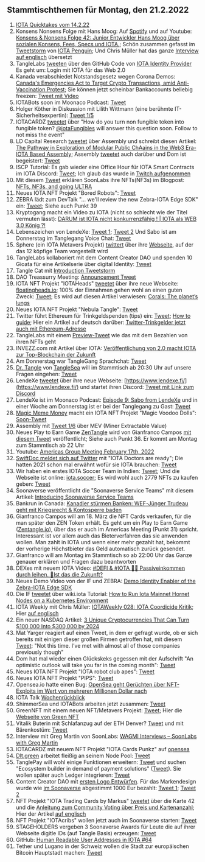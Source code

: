 ## Stammtischthemen für Montag, den 21.2.2022

1. [IOTA Quicktakes vom 14.2.22](https://www.youtube.com/watch?v=PAQEKCt4-h8)
2. Konsens Nonsens Folge mit Hans Moog: Auf [Spotify](https://open.spotify.com/episode/5IDJ7oQiRoKSPuuRrgV1aO) und auf Youtube: [Konsens & Nonsens Folge 42: Junior Entwickler Hans Moog über sozialen Konsens, Fees, Specs und IOTA.](https://www.youtube.com/watch?v=4HNPlMsHQmw); Schön zusammen gefasst im [Tweetstorm](https://twitter.com/iota_penguin/status/1493644903900930053?s=20&t=qxU22Z-dop-YRpxwKXMp6w) von [IOTA Penguin](https://twitter.com/iota_penguin); Und Chris Müller hat das ganze [Interview auf englisch](https://www.youtube.com/watch?v=hIU2NVMJ7gg&t=16s) übersetzt
3. TangleLabs [tweeten](https://twitter.com/Tangle_Labs/status/1493337349161472000?s=20&t=Cc16b8qZNYZgwprkTck_fA) über den GitHub Code von [IOTA Identity Provider](https://github.com/cambriota/iota-identity-provider) Es geht um: Login mit IOTA für das Web 2.0
4. Kanada verabschiedet Notstandsgesetz wegen Corona Demos: [Canada's Emergencies Act to Target Crypto Transactions, amid Anti-Vaccination Protest](https://blockchain.news/news/canadas-emergencies-act-to-target-crypto-transactions-amid-anti-vaccination-protest); Sie können jetzt scheinbar Bankaccounts beliebig freezen: [Tweet mit Video](https://twitter.com/MartiniGuyYT/status/1493496975324598272?s=20&t=Cc16b8qZNYZgwprkTck_fA)
5. IOTABots soon im Moonaco Podcast: [Tweet](https://twitter.com/MoonacoPodcast/status/1493575837584695307?s=20&t=59riyXmT0zcIpMPioj9mpA)
6. Holger Köther in Diskussion mit Lilith Wittmann (eine berühmte IT-Sicherheitsexpertin): [Tweet 1/5](https://twitter.com/HolgerKoether/status/1493523285249777666?s=20&t=59riyXmT0zcIpMPioj9mpA) 
7. IOTACARDZ [tweetet](https://twitter.com/NFTiotacardz/status/1493546910355009537?s=20&t=59riyXmT0zcIpMPioj9mpA) über "How do you turn non fungible token into fungible token? [@iotaFungibles](https://twitter.com/iotaFungibles) will answer this question soon. Follow to not miss the event"
8. LD Capital Research [tweetet](https://twitter.com/LD_Capital/status/1493621768988532738?s=20&t=qxU22Z-dop-YRpxwKXMp6w) über Assembly und schreibt diesen Artikel: [The Pathway in Exploration of Modular Public ChAains in the Web3 Era- IOTA Based Assembly](https://medium.com/ld-capital/the-pathway-in-exploration-of-modular-public-chaains-in-the-web3-era-iota-based-assembly-38ddc06e1b3b); Assembly [tweetet](https://twitter.com/assembly_net/status/1493616230711889923?s=20&t=qxU22Z-dop-YRpxwKXMp6w) auch darüber und Dom ist begeistert: [Tweet](https://twitter.com/DomSchiener/status/1493610948279640075?s=20&t=qxU22Z-dop-YRpxwKXMp6w)
9. ISCP Tutorial: Es gab wieder eine Office Hour für IOTA Smart Contracts im IOTA Discord: [Tweet](https://twitter.com/assembly_net/status/1493223973307523076?s=20&t=59riyXmT0zcIpMPioj9mpA); Ich glaub das wurde in [Twitch aufgenommen](https://www.twitch.tv/videos/1299886409)
10. Mit diesem [Tweet](https://twitter.com/soon_labs/status/1493633125615763457?s=20&t=qxU22Z-dop-YRpxwKXMp6w) erklären SoonLabs ihre NFTs(NF3s) im Blogpost: [NFTs, NF3s, and going ULTRA](https://soonlabs.medium.com/nfts-nf3s-and-going-ultra-81a7f97bea4f)
11. Neues IOTA NFT Projekt "Bored Robots": [Tweet](https://twitter.com/BoredRobot_io/status/1493879795343634434?s=20&t=qxU22Z-dop-YRpxwKXMp6w)
12. ZEBRA lädt zum DevTalk "... we'll review the new Zebra-IOTA Edge SDK" ein: [Tweet](https://twitter.com/ZebraDevs/status/1493677497979920385?s=20&t=qxU22Z-dop-YRpxwKXMp6w); Siehe auch Punkt 39
13. Kryptogang macht ein Video zu IOTA (nicht so schlecht wie der Titel vermuten lässt): [DARUM ist IOTA nicht konkurrenzfähig ! | IOTA als WEB 3.0 König ?!](https://www.youtube.com/watch?v=1M_EE9WCuTk)
14. Lebenszeichen von LendeXe: [Tweet 1](https://twitter.com/LendeXeFinance/status/1493938418329477125?s=20&t=qxU22Z-dop-YRpxwKXMp6w); [Tweet 2](https://twitter.com/LendeXeFinance/status/1494206731727118337?s=20&t=jCQs-YagX5fEOFo2Xyl5qQ) Und Sabo ist am Donnerstag im Tanglegang Voice Chat: [Tweet](https://twitter.com/GangTangleTalk/status/1494283809897988103)
15. Sphere (ein IOTA Metavers Projekt) [twittert](https://twitter.com/Sphere_Hub_io/status/1493936588660912128?s=20&t=qxU22Z-dop-YRpxwKXMp6w) über ihre [Webseite](https://sphere-hub.io/team/), auf der das 12 köpfige Team vorgestellt wird
16. TangleLabs kollaboriert mit dem Content Creator DAO und spenden 10 Gioata für eine Artikelserie über digital Identity: [Tweet](https://twitter.com/Tangle_Labs/status/1493646193418723332?s=20&t=qxU22Z-dop-YRpxwKXMp6w)
17. Tangle Cat mit [Introduction Tweetstorm](https://twitter.com/tangle_cat/status/1480963550092922882?s=20&t=qxU22Z-dop-YRpxwKXMp6w)
18. DAO Treassurry Meeting: [Announcement Tweet](https://twitter.com/PhyloIota/status/1493969244026978312?s=20&t=qxU22Z-dop-YRpxwKXMp6w)
19. IOTA NFT Projekt "IOTAHeads" [tweetet](https://twitter.com/IotaHeads/status/1494058680857374720?s=20&t=jCQs-YagX5fEOFo2Xyl5qQ) über ihre neue Webseite: [floatingheads.io](https://floatingheads.io/); 100% der Einnahmen gehen wohl an einen guten Zweck: [Tweet](https://twitter.com/IotaHeads/status/1495417111296057344?s=20&t=_j6poQZToM1Q22R-KHVnlg); Es wird auf diesen Artikel verwiesen: [Corals: The planet’s lungs](https://medium.com/@FloatingHeads/corals-the-planets-lungs-5d6f0e1bd3f6)
20. Neues IOTA NFT Projekt "Nebula Tangle": [Tweet](https://twitter.com/NebulaTangle/status/1494017650380480519?s=20&t=jCQs-YagX5fEOFo2Xyl5qQ)
21. Twitter führt Ethereum für Trinkgeldspenden (tips) ein: [Tweet](https://twitter.com/TwitterSupport/status/1494008973581856768); [How to guide](https://help.twitter.com/de/using-twitter/tips); Hier ein Artikel auf deutsch darüber: [Twitter-Trinkgelder jetzt auch mit Ethereum-Adresse](https://www.btc-echo.de/schlagzeilen/nach-bitcoin-twitter-trinkgelder-jetzt-mit-ethereum-135252/)
22. TangleLabs mit einem [Preview-Tweet](https://twitter.com/adam_unchained/status/1494216746491805696?s=20&t=jCQs-YagX5fEOFo2Xyl5qQ) wie das mit dem Bezahlen von ihren NFTs geht
23. INVEZZ.com mit Artikel über IOTA: [Veröffentlichung von 2.0 macht IOTA zur Top-Blockchain der Zukunft](https://invezz.com/de/news/2022/02/16/veroffentlichung-von-2-0-macht-iota-zur-top-blockchain-der-zukunft/)
24. Am Donnerstag war TangleGang Sprachchat: [Tweet](https://twitter.com/GangTangleTalk/status/1494242801374187525?s=20)
25. [Dr. Tangle](https://twitter.com/dr_tangle) von [TangleSea](https://twitter.com/TangleSeaDeFi) will im Stammtisch ab 20:30 Uhr auf unsere Fragen eingehen: [Tweet](https://twitter.com/Vrom14286662/status/1494217047013830658?s=20)
26. LendeXe [tweetet](https://twitter.com/LendeXeFinance/status/1494261177165225985?s=20) über ihre neue Webseite: [https://www.lendexe.fi/](https://www.lendexe.fi/) und startet ihren Discord: [Tweet mit Link zum Discord](https://twitter.com/MoonacoPodcast/status/1494285624500760577?s=20)
27. LendeXe ist im Moonaco Podcast: [Episode 9: Sabo from LendeXe](https://open.spotify.com/episode/12TuQQDyc0LKY7IWoDKuCH?si=AX4WCajrSuOFoBYGYAauug&nd=1) und in einer Woche am Donnerstag ist er bei der Tanglegang zu Gast: [Tweet](https://twitter.com/GangTangleTalk/status/1494283809897988103?s=20)
28. [Magic Meme Money](https://twitter.com/Magic_MemeMoney) macht ein IOTA NFT Projekt "Magic Voodoo Dolls": [Soon-Tweet](https://twitter.com/Magic_MemeMoney/status/1494184482903138308?s=20)
29. Assembly mit [Tweet 1/6](https://twitter.com/assembly_net/status/1494265540050927617?s=20&t=TMc6Q2ik2ZGSXyB9UkUcSg) über MEV (Miner Extractable Value)
30. Neues Play to Earn Game [ZenTangle](https://zentangle.io/) wird von Gianfranco Campos [mit diesem Tweet](https://twitter.com/hassping/status/1494241307694231554?s=20&t=TMc6Q2ik2ZGSXyB9UkUcSg) veröffentlicht; Siehe auch Punkt 36. Er kommt am Montag zum Stammtisch ab 22 Uhr
31. Youtube: [Americas Group Meeting February 17th, 2022](https://www.youtube.com/watch?v=QTFdQ4epQSY)
32. [SwiftDoc meldet sich auf Twitter](https://twitter.com/SwiftDoc_/status/1494364181151113216?s=20&t=RMGsgdYbFVUxL_Zi7bhLFA) mit "IOTA Doctors are ready"; Die hatten 2021 schon mal erwähnt wofür sie IOTA brauchen: [Tweet](https://twitter.com/SwiftDoc_/status/1421549635403845636?s=20&t=RMGsgdYbFVUxL_Zi7bhLFA)
33. Wir haben ein erstes IOTA Soccer Team in Indien: [Tweet](https://twitter.com/IOTASoccerTeam/status/1494363520292380680?s=20&t=mY4s-fltAxrQYSpvxBj_3g); Und die Webseite ist online: [iota.soccer](https://iota.soccer/); Es wird wohl auch 2779 NFTs zu kaufen geben: [Tweet](https://twitter.com/IOTASoccerTeam/status/1494905012358565890?s=20&t=CIr45hy-zn29AeP7l5dI1w)
34. Soonaverse veröffentlicht die "Soonaverse Service Teams" mit diesem Artikel: [Introducing Soonaverse Service Teams](https://soonlabs.medium.com/introducing-soonaverse-service-teams-f762196ebad7)
35. Bankrun in Canada: [Kanadier stürmen Banken: WEF-Jünger Trudeau geht mit Kriegsrecht & Kontosperre baden](https://www.wochenblick.at/welt/kanadier-stuermen-banken-wef-juenger-trudeau-geht-mit-kriegsrecht-kontosperre-baden/?s=08)
36. Gianfranco Campos will am 18. März die NFT Cards verkaufen, für die man später den ZEN Token erhält. Es geht um ein Play to Earn Game ([Zentangle.io](https://zentangle.io/)), über das er auch im Americas Meeting (Punkt 31) spricht. Interessant ist vor allem auch das Bieterverfahren das sie anwenden wollen. Man zahlt in IOTA und wenn einer mehr gezahlt hat, bekommt der vorherige Höchstbieter das Geld automatisch zurück gesendet. 
37. Gianfranco will am Montag im Stammtisch so ab 22:00 Uhr das Ganze genauer erklären und Fragen dazu beantworten
38. DEXes mit neuem IOTA Video: [#DEFI & #IOTA 🤜🤛 Passiveinkommen durch leihen. 🦾Ist das die Zukunft?](https://www.youtube.com/watch?v=vGUZAxtgsnM&feature=youtu.be)
39. Neues Demo Video von der IF und ZEBRA: [Demo Identity Enabler of the Zebra-IOTA Edge SDK](https://www.youtube.com/watch?v=UdYrlMgdy5g)
40. Die IF [tweetet](https://twitter.com/iota/status/1494627792083902465) über wiki.iota Tutorial: [How to Run Iota Mainnet Hornet Nodes on a Kubernetes Environment](https://wiki.iota.org/chrysalis-docs/tutorials/mainnet_hornet_node_k8s)
41. IOTA Weekly mit Chris Müller: [IOTAWeekly 028: IOTA Coordicide Kritik](https://www.youtube.com/watch?v=fqM5aTeh-iE&feature=youtu.be); Hier [auf englisch](https://www.youtube.com/watch?v=dx7aflxI570)
42. Ein neuer NASDAQ Artikel: [3 Unique Cryptocurrencies That Can Turn $100,000 Into $300,000 by 2024](https://www.nasdaq.com/articles/3-unique-cryptocurrencies-that-can-turn-%24100000-into-%24300000-by-2024)
43. Mat Yarger reagiert auf einen Tweet, in dem er gefragt wurde, ob er sich bereits mit einigen dieser großen Firmen getroffen hat, mit diesem [Tweet](https://twitter.com/Mat_Yarger/status/1492286740991815683?s=20): "Not this time. I’ve met with almost all of those companies previously though" 
44. Dom hat mal wieder einen Glückskeks gegessen mit der Aufschrift "An optimistic outlook will take you far in the coming month": [Tweet](https://twitter.com/DomSchiener/status/1494776411227308035?s=20&t=kFXCAV8-SPErnqw0bFUB1Q)
45. Neues IOTA NFT Projekt "IOTA robot club apes": [Tweet](https://twitter.com/IotaApes/status/1495112946841759756?s=20&t=KlVA6M1B-n2X_FbyeKqRmA)
46. Neues IOTA NFT Projekt "PIPS": [Tweet](https://twitter.com/_illriz_/status/1494411315615612928?s=20&t=KlVA6M1B-n2X_FbyeKqRmA)
47. Opensea.io hatte einen Bug: [OpenSea geht Gerüchten über NFT-Exploits im Wert von mehreren Millionen Dollar nach](https://www.kreuznacher-rundschau.de/opensea-geht-geruechten-ueber-nft-exploits-im-wert-von-mehreren-millionen-dollar-nach/)
48. IOTA Talk [Wochenrückblick](https://www.iota-talk.com/index.php?article/160-wochenr%C3%BCckblick-vom-13-bis-19-februar-2022/)
49. ShimmerSea und IOTABots arbeiten jetzt zusammen: [Tweet](https://twitter.com/ShimmerSeaDefi/status/1495352530322145281?s=20&t=cq1VvW9FmROqR1l7rV5a2A)
50. GreenNFT mit einem neuen NFT/Metavers Projekt: [Tweet](https://twitter.com/CastersOfGaia/status/1495356644611575812?s=20&t=CiijgEUKjv1t1WhaA4xWdw); Hier die [Webseite von Green NFT](https://greennfts.co.uk/)
51. Vitalik Buterin mit Schlafanzug auf der ETH Denver? [Tweet](https://twitter.com/army_shiba/status/1495399132147630089?s=20&t=CiijgEUKjv1t1WhaA4xWdw) und mit Bärenkostüm: [Tweet](https://twitter.com/LilMoonLambo/status/1495570998560792578?s=20&t=RHPRTmdIeIPv6E2cKgUKmQ)
52. Interview mit Greg Martin von SoonLabs: [WAGMI Interviews – SoonLabs with Greg Martin](https://iotahispano.com/wagmi-interviews-soonlabs-with-greg-martin/)
53. IOTACARDZ mit neuem NFT Projekt "IOTA Cards Punkz" auf [opensea](https://opensea.io/collection/iotacardz-punkz)
54. [Dlt.green](https://twitter.com/dlt_green) arbeitet fleißig an seinem Node Pool: [Tweet](https://twitter.com/dlt_green/status/1495367110339534849?s=20&t=CiijgEUKjv1t1WhaA4xWdw)
55. TanglePay will wohl einige Funktionen erweitern: [Tweet](https://twitter.com/tanglepaycom/status/1495595437931511809?s=20&t=RHPRTmdIeIPv6E2cKgUKmQ) und suchen "Ecosystem builder in demand of payment solutions" ([Tweet](https://twitter.com/tanglepaycom/status/1495596375689797634?s=20&t=RHPRTmdIeIPv6E2cKgUKmQ)). Sie wollen später auch Ledger integrieren: [Tweet](https://twitter.com/tanglepaycom/status/1495646678422257667?s=20&t=RHPRTmdIeIPv6E2cKgUKmQ)
56. Content Creator DAO mit [ersten Logo Entwürfen](https://www.figma.com/proto/oMw9fyTlE9V7iBg4io1RNE/IOTA-COMMUNITY-LOGO?page-id=0%3A1&node-id=227%3A164&viewport=241%2C48%2C0.04&scaling=scale-down&starting-point-node-id=227%3A2&hide-ui=1). Für das Markendesign wurde wie [im Soonaverse](https://soonaverse.com/proposal/0xbe264bef5306d1fdb81b8ad30a5d78d7efd92b3f/overview) abgestimmt 1000 Eur bezahlt: [Tweet 1](https://twitter.com/IOTAcontentDAO/status/1495277005020880898?s=20&t=RHPRTmdIeIPv6E2cKgUKmQ); [Tweet 2](https://twitter.com/IOTAcontentDAO/status/1495510245736853506?s=20&t=RHPRTmdIeIPv6E2cKgUKmQ)
57. NFT Projekt "IOTA Trading Cards by Markus" [tweetet](https://twitter.com/FranklMarkus/status/1495472959594577928?s=20&t=RHPRTmdIeIPv6E2cKgUKmQ) über die Karte 42 und die [Anleitung zum Community Voting über Preis und Kartenanzahl](https://www.iotatradingcards.com/community-voting-instructions/du-entscheidest-deutsch); Hier der Artikel [auf englisch](https://www.iotatradingcards.com/community-voting-instructions/you-decide-english)
58. NFT Projekt "IOTAcribs" wollen jetzt auch im Soonaverse starten: [Tweet](https://twitter.com/iotacribs/status/1495477101482418182?s=20&t=RHPRTmdIeIPv6E2cKgUKmQ)
59. STAGEHOLDERS vergeben 3 Soonaverse Awards für Leute die auf ihrer Webseite digitle IDs (auf Tangle Basis) erzeugen: [Tweet](https://twitter.com/einfachIOTA/status/1495751494414573571?s=20&t=g2RymnE1t95jLaNztrI-VA)
60. GitHub: [Human Readable User Addresses in IOTA #64](https://github.com/iotaledger/tips/discussions/64)
61. Tether und Lugano in der Schweiz wollen die Stadt zur europäischen Bitcoin Hauptstadt machen: [Tweet](https://twitter.com/Tether_to/status/1495709553010397185?s=20&t=FqLQQR-GHaJQ4pd2sp6yjQ)

